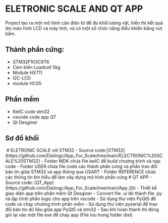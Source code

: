 # ELETRONIC SCALE AND QT APP
Project tạo ra một mô hình cân điện tử để đo khối lượng vật, 
hiển thị kết quả lên màn hình LCD và máy tính, và có một số chức năng điều khiển bằng nút bấm.
## Thành phần cứng:
- STM32F103C8T6
- Cảm biến Loadcell 5kg
- Module HX711
- I2C-LCD
- module HC05
## Phần mềm
- KeilC code stm32
- vscode code app QT
- Qt Desginer
## Sơ đồ khối
<img src="">
# ELETRONIC SCALE với STM32
- Source code:[STM32](https://github.com/Daiiingc/App_For_Scale/tree/main/ELECTRONIC%20SCALE%20STM32) 
- Folder MDK chứa file keilC để build chương trình và nạp code
- Folder USER chứa file code các thành phần cứng và phần trao đổi bản tin giữa STM32 và app thông qua USART
- Folder REFERENCE chứa các thông tin tìm hiểu để làm xây dựng mô hình phần cứng
# QT APP
- Source code: [QT_App](https://github.com/Daiiingc/App_For_Scale/tree/main/App_Qt) 
- Thiết kế giao diện app trên phần mềm Qt Desginer
- Convert file .ui đó thành file .py và lập trình phần logic cho app trên vscode
- Sử dụng thư viện PyQt5 để code và chạy chương trình phần mềm
- Sử dụng thư viện pyserial để trao đổi bản tin dữ liệu giữa app PyQt5 và stm32
- Sau khi hoàn thành thì đóng gói lại vào một file exe để chạy app (File lưu trong folder dist)